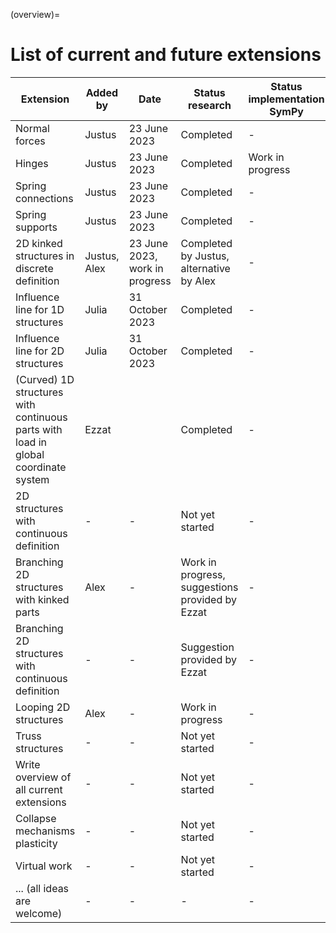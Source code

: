 (overview)=
# List of current and future extensions


|    Extension                                    |     Added by           |     Date               |     Status research              | Status implementation SymPy |
|-------------------------------------------------|------------------------|------------------------|----------------------------------|-----------------------------|
|     Normal forces                               |     Justus             |     23 June 2023       |     Completed                    | -                          |
|     Hinges                                      |     Justus             |     23 June 2023       |     Completed                    | Work in progress            |
|     Spring connections                          |     Justus             |     23 June 2023       |     Completed                    | -                           |
|     Spring supports                             |     Justus             |     23 June 2023       |     Completed                    | -                           |
|     2D kinked structures in discrete definition           |     Justus, Alex             |     23 June 2023, work in progress      |     Completed by Justus, alternative by Alex                |   -                          |
|     Influence line for 1D structures            |     Julia              |     31 October 2023    |     Completed                    | -                           |
|     Influence line for 2D structures            |     Julia              |     31 October 2023    |     Completed                    | -                           |
|     (Curved) 1D structures with continuous parts with load in global coordinate system          |     Ezzat              |             |     Completed |  -                          |
|     2D structures with continuous definition     |     -                 |     -                  |    Not yet started             |  -                          |
|     Branching 2D structures with kinked parts  |     Alex                  |     -                  |     Work in progress, suggestions provided by Ezzat |  -                          |
|     Branching 2D structures with continuous definition  |   -                 |     -                  |     Suggestion provided by Ezzat |   -                         |
|     Looping 2D structures                       |     Alex                  |     -                  |     Work in progress              |  -                          |
|     Truss structures                            |     -                  |     -                  |     Not yet started              |   -                         |
|     Write overview of all current extensions    |     -                  |     -                  |     Not yet started              |   -                         |
|     Collapse mechanisms plasticity              |     -                  |     -                  |     Not yet started              |   -                         |
|     Virtual work                                |     -                  |     -                  |     Not yet started              |   -                         |
|     ... (all ideas are welcome)                 |     -                  |     -                  |     -                            |   -                         |